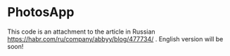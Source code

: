 # PhotosApp

This code is an attachment to the article in Russian https://habr.com/ru/company/abbyy/blog/477734/ . 
English version will be soon!
